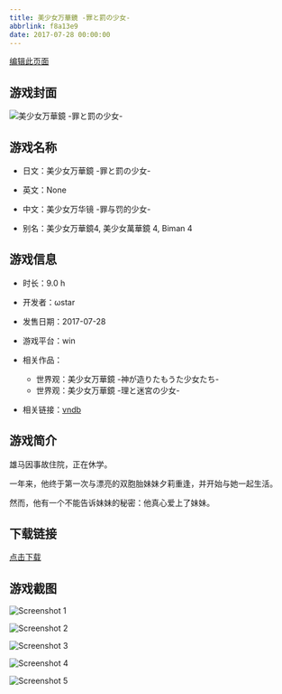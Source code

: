 ```yaml
---
title: 美少女万華鏡 -罪と罰の少女-
abbrlink: f8a13e9
date: 2017-07-28 00:00:00
---
```

[编辑此页面](https://github.com/ACG-3/ADV3-source/blob/main/source/_posts/games/%E7%BE%8E%E5%B0%91%E5%A5%B3%E4%B8%87%E8%8F%AF%E9%8F%A1%20-%E7%BD%AA%E3%81%A8%E7%BD%B0%E3%81%AE%E5%B0%91%E5%A5%B3-.md)

## 游戏封面

![美少女万華鏡 -罪と罰の少女-](https://pan.timero.xyz/d/onedrive/img_lib_001/%E7%BE%8E%E5%B0%91%E5%A5%B3%E4%B8%87%E8%8F%AF%E9%8F%A1%20-%E7%BD%AA%E3%81%A8%E7%BD%B0%E3%81%AE%E5%B0%91%E5%A5%B3-_cover.avif)


## 游戏名称

- 日文：美少女万華鏡 -罪と罰の少女-
- 英文：None
- 中文：美少女万华镜 -罪与罚的少女-

- 别名：美少女万華鏡4, 美少女萬華鏡 4, Biman 4


## 游戏信息

- 时长：9.0 h
- 开发者：ωstar
- 发售日期：2017-07-28
- 游戏平台：win
- 相关作品：
   - 世界观：美少女万華鏡 -神が造りたもうた少女たち-
   - 世界观：美少女万華鏡 -理と迷宮の少女-

- 相关链接：[vndb](https://vndb.org/v19182)


## 游戏简介

雄马因事故住院，正在休学。

一年来，他终于第一次与漂亮的双胞胎妹妹夕莉重逢，并开始与她一起生活。

然而，他有一个不能告诉妹妹的秘密：他真心爱上了妹妹。




## 下载链接

[点击下载](https://pan.timero.xyz/onedrive/adv_lib_001/%E7%BE%8E%E5%B0%91%E5%A5%B3%E4%B8%87%E8%8F%AF%E9%8F%A1%20-%E7%BD%AA%E3%81%A8%E7%BD%B0%E3%81%AE%E5%B0%91%E5%A5%B3-)


## 游戏截图


![Screenshot 1](https://pan.timero.xyz/d/onedrive/img_lib_001/%E7%BE%8E%E5%B0%91%E5%A5%B3%E4%B8%87%E8%8F%AF%E9%8F%A1%20-%E7%BD%AA%E3%81%A8%E7%BD%B0%E3%81%AE%E5%B0%91%E5%A5%B3-_Screenshot_1.avif)

![Screenshot 2](https://pan.timero.xyz/d/onedrive/img_lib_001/%E7%BE%8E%E5%B0%91%E5%A5%B3%E4%B8%87%E8%8F%AF%E9%8F%A1%20-%E7%BD%AA%E3%81%A8%E7%BD%B0%E3%81%AE%E5%B0%91%E5%A5%B3-_Screenshot_2.avif)

![Screenshot 3](https://pan.timero.xyz/d/onedrive/img_lib_001/%E7%BE%8E%E5%B0%91%E5%A5%B3%E4%B8%87%E8%8F%AF%E9%8F%A1%20-%E7%BD%AA%E3%81%A8%E7%BD%B0%E3%81%AE%E5%B0%91%E5%A5%B3-_Screenshot_3.avif)

![Screenshot 4](https://pan.timero.xyz/d/onedrive/img_lib_001/%E7%BE%8E%E5%B0%91%E5%A5%B3%E4%B8%87%E8%8F%AF%E9%8F%A1%20-%E7%BD%AA%E3%81%A8%E7%BD%B0%E3%81%AE%E5%B0%91%E5%A5%B3-_Screenshot_4.avif)

![Screenshot 5](https://pan.timero.xyz/d/onedrive/img_lib_001/%E7%BE%8E%E5%B0%91%E5%A5%B3%E4%B8%87%E8%8F%AF%E9%8F%A1%20-%E7%BD%AA%E3%81%A8%E7%BD%B0%E3%81%AE%E5%B0%91%E5%A5%B3-_Screenshot_5.avif)

